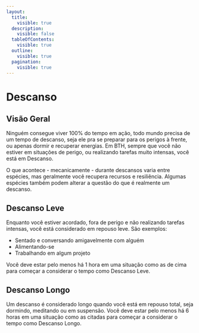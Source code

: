 ```yaml
---
layout:
  title:
    visible: true
  description:
    visible: false
  tableOfContents:
    visible: true
  outline:
    visible: true
  pagination:
    visible: true
---
```


# Descanso

## Visão Geral

Ninguém consegue viver 100% do tempo em ação, todo mundo precisa de um tempo de descanso, seja ele pra se preparar para os perigos à frente, ou apenas dormir e recuperar energias. Em BTH, sempre que você não estiver em situações de perigo, ou realizando tarefas muito intensas, você está em Descanso.

O que acontece - mecanicamente - durante descansos varia entre espécies, mas geralmente você recupera recursos e resiliência. Algumas espécies também podem alterar a questão do que é realmente um descanso.

## Descanso Leve <a href="#descanso-leve" id="descanso-leve"></a>

Enquanto você estiver acordado, fora de perigo e não realizando tarefas intensas, você está considerado em repouso leve. São exemplos:

* Sentado e conversando amigavelmente com alguém
* Alimentando-se
* Trabalhando em algum projeto

Você deve estar pelo menos há 1 hora em uma situação como as de cima para começar a considerar o tempo como Descanso Leve.

## Descanso Longo <a href="#descanso-longo" id="descanso-longo"></a>

Um descanso é considerado longo quando você está em repouso total, seja dormindo, meditando ou em suspensão. Você deve estar pelo menos há 6 horas em uma situação como as citadas para começar a considerar o tempo como Descanso Longo.
